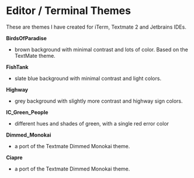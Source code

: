 Editor / Terminal Themes    
======

These are themes I have created for iTerm, Textmate 2 and Jetbrains IDEs. 

**BirdsOfParadise**
  - brown background with minimal contrast and lots of color. Based on the TextMate theme.

**FishTank**
  - slate blue background with minimal contrast and light colors.

**Highway**
  - grey background with slightly more contrast and highway sign colors.

**IC_Green_People**
  - different hues and shades of green, with a single red error color

**Dimmed_Monokai**
  - a port of the Textmate Dimmed Monokai theme.

**Ciapre**
  - a port of the Textmate Dimmed Monokai theme.
